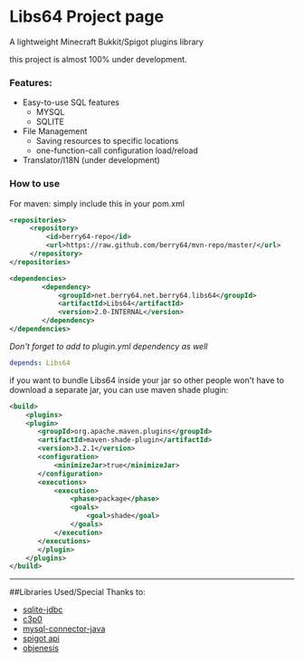 # Libs64 Project page

A lightweight Minecraft Bukkit/Spigot plugins library

this project is almost 100% under development.

### Features:
- Easy-to-use SQL features
    - MYSQL
    - SQLITE
- File Management
    - Saving resources to specific locations
    - one-function-call configuration load/reload
- Translator/I18N (under development)

### How to use
For maven:
simply include this in your pom.xml
```xml
<repositories>
     <repository>
         <id>berry64-repo</id>
         <url>https://raw.github.com/berry64/mvn-repo/master/</url>
     </repository>
</repositories>

<dependencies>
        <dependency>
            <groupId>net.berry64.net.berry64.libs64</groupId>
            <artifactId>Libs64</artifactId>
            <version>2.0-INTERNAL</version>
        </dependency>
</dependencies>
```

*Don't forget to add to plugin.yml dependency as well*
```yml
depends: Libs64
```



if you want to bundle Libs64 inside your jar so other people won't have to download a separate jar, you can use maven shade plugin:
```xml
<build>
    <plugins>
    <plugin>
       <groupId>org.apache.maven.plugins</groupId>
       <artifactId>maven-shade-plugin</artifactId>
       <version>3.2.1</version>
       <configuration>
           <minimizeJar>true</minimizeJar>
       </configuration>
       <executions>
           <execution>
               <phase>package</phase>
               <goals>
                   <goal>shade</goal>
               </goals>
           </execution>
       </executions>
       </plugin>
    </plugins>
</build>
```
---
##Libraries Used/Special Thanks to:
- [sqlite-jdbc](https://github.com/xerial/sqlite-jdbc)
- [c3p0](https://www.mchange.com/projects/c3p0/)
- [mysql-connector-java](https://dev.mysql.com/downloads/connector/j/)
- [spigot api](https://www.spigotmc.org/)
- [objenesis](http://objenesis.org/)
